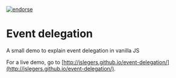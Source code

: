 [![endorse](https://api.coderwall.com/johnslegers/endorsecount.png)](https://coderwall.com/johnslegers)

Event delegation
================

A small demo to explain event delegation in vanilla JS

For a live demo, go to [http://jslegers.github.io/event-delegation/](http://jslegers.github.io/event-delegation/).

